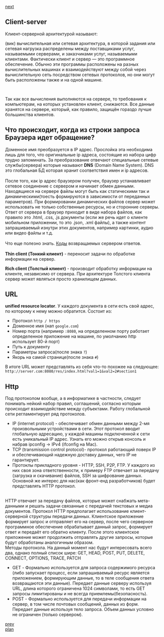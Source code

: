 <a href="05.md">next</a>
<h2>Client-server</h2>

<div>
Клиент-серверной архитектурой называют:

(вик) вычислительная или сетевая архитектура, в которой задания или сетевая нагрузка распределены между поставщиками услуг,
называемыми серверами, и заказчиками услуг, называемыми клиентами.
Фактически клиент и сервер — это программное обеспечение. Обычно эти программы расположены на
разных вычислительных машинах и взаимодействуют между собой через вычислительную сеть посредством сетевых протоколов,
но они могут быть расположены также и на одной машине.

<br/>

Так как все вычисления выполняются на сервере, то требования к компьютерам, на которых установлен клиент, снижаются.
Все данные хранятся на сервере, который, как правило, защищён гораздо лучше большинства клиентов.
</div>

<h2>Что происходит, когда из строки запроса Браузера идет обращение?</h2>

<div>
<div>
Доменное имя преобразуется в IP адрес.
Прослойка эта необходима лишь для того, что оригинальные ip адреса, состоящие из набора цифр трудно запоминать.
За преобразование отвечают специальные сетевые службы(сервера) которые называют <strong>DNS</strong> (Domain Name System).
DNS это глобальная БД которая хранит соответствия имен и ip адресов.
</div>

<br/>

<div>
После того, как ip адрес браузером получен, браузер устанавливает сетевое соединение с сервером и начинает обмен данными.
Находящиеся на сервере файлы могут быть как статическими так и динамическими(тоесть формируются в зависимости от переданных параметров).
При формировании динамических файлов сервер может использовать не только собственные ресурсы,
но и сторонние серверы. Ответ от сервера в браузер приходит в виде набора файлов, как правило это .html, .css, .js документы
(если же речь идет о клиенте мобильном приложении, то это .json, .xml файлы), а также контент запрашиваемый изнутри этих документов,
например картинки, аудио или видео файлы и т.д.
</div>

<br/>

<div>
Что еще полезно знать.
<a href="https://ru.wikipedia.org/wiki/%D0%A1%D0%BF%D0%B8%D1%81%D0%BE%D0%BA_%D0%BA%D0%BE%D0%B4%D0%BE%D0%B2_%D1%81%D0%BE%D1%81%D1%82%D0%BE%D1%8F%D0%BD%D0%B8%D1%8F_HTTP">Коды</a> возвращаемых сервером ответов.
</div>

<br/>

<div>
<strong>Thin client (Тонкий клиент)</strong> - переносит задачи по обработке информации на сервер.<br/>

<strong>Rich client (Толстый клиент)</strong> - производит обработку информации на клиенте, независимо от сервера.
При архитектуре Толстого клиента сервер может являться просто хранилищем данных.
</div>
</div>

<h2>
URL
</h2>

<div>
<strong>unified resource locator</strong>. У каждого документа в сети есть свой адрес, по которому к нему можно обратится.
Состоит из:

<ul>
<li>
Протокол <code>http / https</code>
</li>
<li>
Доменное имя (нап <code>google.com</code>)
</li>
<li>
Номер порта (например <code>:8080</code>, на определенном порту работает определенное приложение на машине,
по умолчанию http использует 80-й порт)
</li>
<li>
Путь к документу
</li>
<li>
Параметры запроса(после знака <code>?</code>)
</li>
<li>
Якорь на самой странице(после знака <code>#</code>)
</li>
</ul>

<div>
В итоге URL может представлять из себя что-то похожее на следующее: <code>http://server.com:8080/res/index.html?val1=1&val2=2#section1</code>
</div>

<h2>Http</h2>

<div>
Под протоколом вообще, а в информатике в частности, следует понимать нейкий набор правил,
соглашений, согласно которым происходит взаимодействие между субъектами.
Работу глобальной сети регламентирует ряд протоколов.
</div>

<ul>
<li>
IP (internet protocol) - обеспечивает обмен данными между 2-мя произвольными устройствами в сети.
Этот протокол вводит глобальную адресацию, у каждой машины подключенной к сети есть уникальный IP адрес.
Узнать его можно открыв консоль и набрав ipconfig -> IPv4 (ifconfig на Mac).
</li>
<li>
TCP (transmission control protocol)- протокол работающий поверх IP и обеспечивающий надежную доставку данных, чего IP не гарантирует.
</li>
<li>
Протоклы прикладного уровня - HTTP, SSH, P2P, FTP.
У каждого из них своя зона ответственности, к примеру FTP отвечает за передачу (загрузка и скачивание) файлов, SSH за шифрование данных.
Основной же интерес для нас(как фронт-енд разработчиков) будет представлять HTTP протокол.
</li>
</ul>

<br/>

<div>
HTTP отвечает за передачу файлов, которые может снабжать мета-данными и решать задачи связанные с передачей текстовых и медиа документов.
Протокол HTTP предполагает использование клиент-серверной структуры передачи данных.
Клиентское приложение формирует запрос и отправляет его на сервер,
после чего серверное программное обеспечение обрабатывает данный запрос,
формирует ответ и передаёт его обратно клиенту. После этого клиентское приложение может продолжить
отправлять другие запросы, которые будут обработаны аналогичным образом.
</div>

<div>
Методы протокола.
На данный момент нас будут интересовать всего два, однако полный список шире: GET, HEAD, POST, PUT, DELETE, CONNECT, OPTIONS, TRACE, PATCH
</div>

<ul>
<li>
GET - Формально используется для запроса содержимого ресурса (либо запускает процесс, если запрашиваемый ресурс является приложением,
формирующим данные, то в теле сообщения ответа возвращаются эти данные).
Передает данные серверу используя URL, длина которого ограничена 1024 символами,
то есть GET запросы лимитированы и не всегда приемлемы(безопасность).
</li>
<li>
POST - Формально используется для передачи информации на сервер, в том числе почтовых сообщений, данных из форм.
Передает данные используя тело запроса. Объем данных условно не ограничен (только сервером).
</li>
</ul>

</div>

<a href="03.md">prev</a>
<br/>
<a href="00.md">plan</a>
